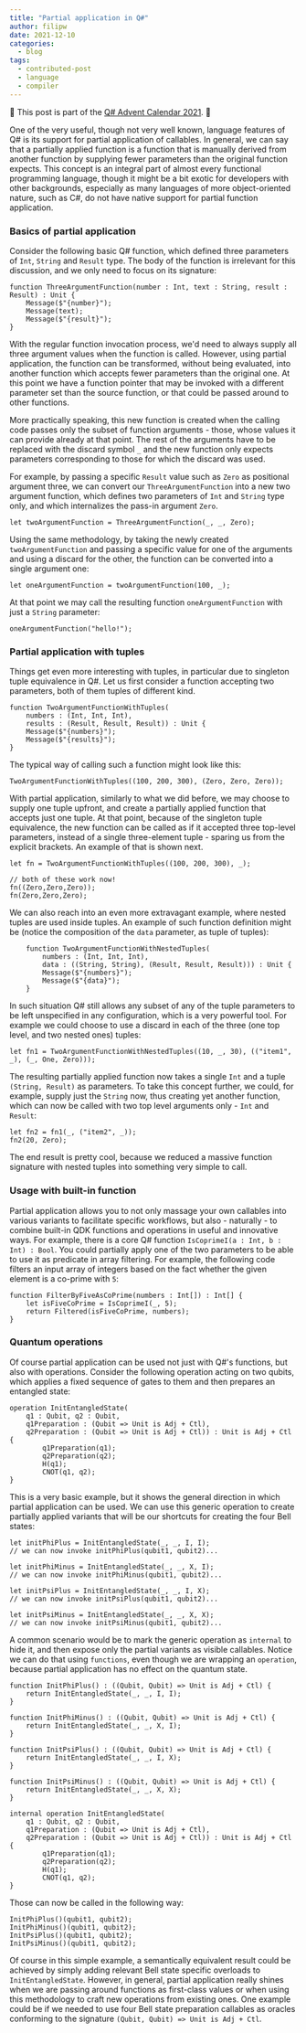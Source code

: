```yaml
---
title: "Partial application in Q#"
author: filipw
date: 2021-12-10
categories:
  - blog
tags:
  - contributed-post
  - language
  - compiler
---
```


🎄 This post is part of the [Q# Advent Calendar 2021](https://devblogs.microsoft.com/qsharp/q-advent-calendar-2021/). 🎅

One of the very useful, though not very well known, language features of Q# is its support for partial application of callables. In general, we can say that a partially applied function is a function that is manually derived from another function by supplying fewer parameters than the original function expects. This concept is an integral part of almost every functional programming language, though it might be a bit exotic for developers with other backgrounds, especially as many languages of more object-oriented nature, such as C#, do not have native support for partial function application.

### Basics of partial application

Consider the following basic Q# function, which defined three parameters of `Int`, `String` and `Result` type. The body of the function is irrelevant for this discussion, and we only need to focus on its signature:

```
function ThreeArgumentFunction(number : Int, text : String, result : Result) : Unit {
    Message($"{number}");
    Message(text);
    Message($"{result}");
}
```

With the regular function invocation process, we'd need to always supply all three argument values when the function is called. However, using partial application, the function can be transformed, without being evaluated, into another function which accepts fewer parameters than the original one. At this point we have a function pointer that may be invoked with a different parameter set than the source function, or that could be passed around to other functions.

More practically speaking, this new function is created when the calling code passes only the subset of function arguments - those, whose values it can provide already at that point. The rest of the arguments have to be replaced with the discard symbol `_` and the new function only expects parameters corresponding to those for which the discard was used.

For example, by passing a specific `Result` value such as `Zero` as positional argument three, we can convert our `ThreeArgumentFunction` into a new two argument function, which defines two parameters of `Int` and `String` type only, and which internalizes the pass-in argument `Zero`.

```
let twoArgumentFunction = ThreeArgumentFunction(_, _, Zero); 
```

Using the same methodology, by taking the newly created `twoArgumentFunction` and passing a specific value for one of the arguments and using a discard for the other, the function can be converted into a single argument one:

```
let oneArgumentFunction = twoArgumentFunction(100, _); 
```

At that point we may call the resulting function `oneArgumentFunction` with just a `String` parameter:

```
oneArgumentFunction("hello!"); 
```

### Partial application with tuples

Things get even more interesting with tuples, in particular due to singleton tuple equivalence in Q#. Let us first consider a function accepting two parameters, both of them tuples of different kind.

```
function TwoArgumentFunctionWithTuples(
	numbers : (Int, Int, Int), 
	results : (Result, Result, Result)) : Unit {
    Message($"{numbers}");
    Message($"{results}");
}
```

The typical way of calling such a function might look like this:

```
TwoArgumentFunctionWithTuples((100, 200, 300), (Zero, Zero, Zero));
```

With partial application, similarly to what we did before, we may choose to supply one tuple upfront, and create a partially applied function that accepts just one tuple. At that point, because of the singleton tuple equivalence, the new function can be called as if it accepted three top-level parameters, instead of a single three-element tuple - sparing us from the explicit brackets. An example of that is shown next. 

```
let fn = TwoArgumentFunctionWithTuples((100, 200, 300), _);

// both of these work now!
fn((Zero,Zero,Zero)); 
fn(Zero,Zero,Zero); 
```

We can also reach into an even more extravagant example, where nested tuples are used inside tuples. An example of such function definition might be (notice the composition of the `data` parameter, as tuple of tuples):

```
    function TwoArgumentFunctionWithNestedTuples(
    	numbers : (Int, Int, Int), 
    	data : ((String, String), (Result, Result, Result))) : Unit {
        Message($"{numbers}");
        Message($"{data}");
    }
```

In such situation Q# still allows any subset of any of the tuple parameters to be left unspecified in any configuration, which is a very powerful tool. For example we could choose to use a discard in each of the three (one top level, and two nested ones) tuples:

```
let fn1 = TwoArgumentFunctionWithNestedTuples((10, _, 30), (("item1", _), (_, One, Zero)));
```

The resulting partially applied function now takes a single `Int` and a tuple `(String, Result)` as parameters. To take this concept further, we could, for example, supply just the `String` now, thus creating yet another function, which can now be called with two top level arguments only - `Int` and `Result`:

```
let fn2 = fn1(_, ("item2", _));
fn2(20, Zero); 
```

The end result is pretty cool, because we reduced a massive function signature with nested tuples into something very simple to call.

### Usage with built-in function

Partial application allows you to not only massage your own callables into various variants to facilitate specific workflows, but also - naturally - to combine built-in QDK functions and operations in useful and innovative ways. For example, there is a core Q# function `IsCoprimeI(a : Int, b : Int) : Bool`. You could partially apply one of the two parameters to be able to use it as predicate in array filtering. For example, the following code filters an input array of integers based on the fact whether the given element is a co-prime with `5`: 

```
function FilterByFiveAsCoPrime(numbers : Int[]) : Int[] {
    let isFiveCoPrime = IsCoprimeI(_, 5);
    return Filtered(isFiveCoPrime, numbers);
}   
```

### Quantum operations

Of course partial application can be used not just with Q#'s functions, but also with operations. Consider the following operation acting on two qubits, which applies a fixed sequence of gates to them and then prepares an entangled state:

```
operation InitEntangledState(
    q1 : Qubit, q2 : Qubit, 
    q1Preparation : (Qubit => Unit is Adj + Ctl), 
    q2Preparation : (Qubit => Unit is Adj + Ctl)) : Unit is Adj + Ctl {
        q1Preparation(q1);
        q2Preparation(q2);
        H(q1);
        CNOT(q1, q2);
}
```

This is a very basic example, but it shows the general direction in which partial application can be used. We can use this generic operation to create partially applied variants that will be our shortcuts for creating the four Bell states:

```
let initPhiPlus = InitEntangledState(_, _, I, I);
// we can now invoke initPhiPlus(qubit1, qubit2)...

let initPhiMinus = InitEntangledState(_, _, X, I);
// we can now invoke initPhiMinus(qubit1, qubit2)...

let initPsiPlus = InitEntangledState(_, _, I, X);
// we can now invoke initPsiPlus(qubit1, qubit2)...

let initPsiMinus = InitEntangledState(_, _, X, X);
// we can now invoke initPsiMinus(qubit1, qubit2)...
```

A common scenario would be to mark the generic operation as `internal` to hide it, and then expose only the partial variants as visible callables. Notice we can do that using `functions`, even though we are wrapping an `operation`, because partial application has no effect on the quantum state.

```
function InitPhiPlus() : ((Qubit, Qubit) => Unit is Adj + Ctl) {
    return InitEntangledState(_, _, I, I);
}

function InitPhiMinus() : ((Qubit, Qubit) => Unit is Adj + Ctl) {
    return InitEntangledState(_, _, X, I);
}

function InitPsiPlus() : ((Qubit, Qubit) => Unit is Adj + Ctl) {
    return InitEntangledState(_, _, I, X);
}

function InitPsiMinus() : ((Qubit, Qubit) => Unit is Adj + Ctl) {
    return InitEntangledState(_, _, X, X);
}

internal operation InitEntangledState(
    q1 : Qubit, q2 : Qubit, 
    q1Preparation : (Qubit => Unit is Adj + Ctl), 
    q2Preparation : (Qubit => Unit is Adj + Ctl)) : Unit is Adj + Ctl {
        q1Preparation(q1);
        q2Preparation(q2);
        H(q1);
        CNOT(q1, q2);
}
```

Those can now be called in the following way:

```
InitPhiPlus()(qubit1, qubit2);
InitPhiMinus()(qubit1, qubit2);
InitPsiPlus()(qubit1, qubit2);
InitPsiMinus()(qubit1, qubit2);
```

Of course in this simple example, a semantically equivalent result could be achieved by simply adding relevant Bell state specific  overloads to `InitEntangledState`. However, in general, partial application really shines when we are passing around functions as first-class values or when using this methodology to craft new operations from existing ones. One example could be if we needed to use four Bell state preparation callables as oracles conforming to the signature `(Qubit, Qubit) => Unit is Adj + Ctl`.
